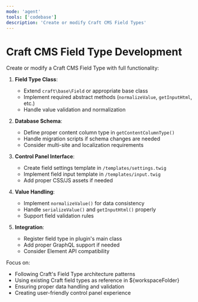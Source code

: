 ```yaml
---
mode: 'agent'
tools: ['codebase']
description: 'Create or modify Craft CMS Field Types'
---
```


# Craft CMS Field Type Development

Create or modify a Craft CMS Field Type with full functionality:

1. **Field Type Class**:
   - Extend `craft\base\Field` or appropriate base class
   - Implement required abstract methods (`normalizeValue`, `getInputHtml`, etc.)
   - Handle value validation and normalization

2. **Database Schema**:
   - Define proper content column type in `getContentColumnType()`
   - Handle migration scripts if schema changes are needed
   - Consider multi-site and localization requirements

3. **Control Panel Interface**:
   - Create field settings template in `/templates/settings.twig`
   - Implement field input template in `/templates/input.twig`
   - Add proper CSS/JS assets if needed

4. **Value Handling**:
   - Implement `normalizeValue()` for data consistency
   - Handle `serializeValue()` and `getInputHtml()` properly
   - Support field validation rules

5. **Integration**:
   - Register field type in plugin's main class
   - Add proper GraphQL support if needed
   - Consider Element API compatibility

Focus on:
- Following Craft's Field Type architecture patterns
- Using existing Craft field types as reference in ${workspaceFolder}
- Ensuring proper data handling and validation
- Creating user-friendly control panel experience
